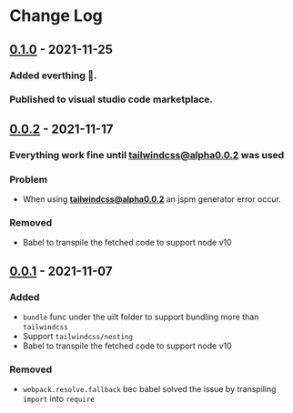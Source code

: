 # Change Log

## [0.1.0](https://github.com/sudoaugustin/tailpile/releases/tag/v0.1.0) - 2021-11-25

### Added everthing 🚀.

### Published to visual studio code marketplace.

## [0.0.2](https://github.com/sudoaugustin/tailpile/compare/v0.0.1...v0.0.2) - 2021-11-17

### Everything work fine until tailwindcss@alpha0.0.2 was used

### Problem

- When using **tailwindcss@alpha0.0.2** an jspm generator error occur.

### Removed

- Babel to transpile the fetched code to support node v10

## [0.0.1](https://github.com/sudoaugustin/tailpile/releases/tag/v0.0.1) - 2021-11-07

### Added

- `bundle` func under the uilt folder to support bundling more than `tailwindcss`
- Support `tailwindcss/nesting`
- Babel to transpile the fetched code to support node v10

### Removed

- `webpack.resolve.fallback` bec babel solved the issue by transpiling `import` into `require`
